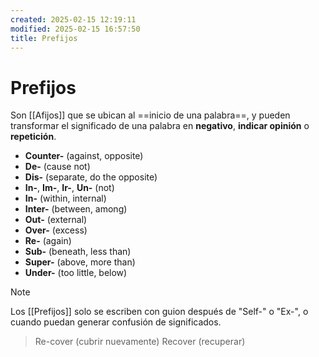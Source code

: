 ```yaml
---
created: 2025-02-15 12:19:11
modified: 2025-02-15 16:57:50
title: Prefijos
---
```


# Prefijos

Son [[Afijos]] que se ubican al ==inicio de una palabra==, y pueden transformar el significado de una palabra en **negativo**, **indicar opinión** o **repetición**.

- **Counter-** (against, opposite)
- **De-** (cause not)
- **Dis-** (separate, do the opposite)
- **In-**, **Im-**, **Ir-**, **Un-** (not)
- **In-** (within, internal)
- **Inter-** (between, among)
- **Out-** (external)
- **Over-** (excess)
- **Re-** (again)
- **Sub-** (beneath, less than)
- **Super-** (above, more than)
- **Under-** (too little, below)

> [!note]
> Los [[Prefijos]] solo se escriben con guion después de "Self-" o "Ex-", o cuando puedan generar confusión de significados.
>
> > Re-cover (cubrir nuevamente)
> > Recover (recuperar)
